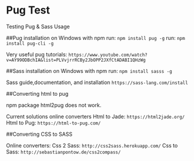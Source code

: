 # Pug Test
Testing Pug &amp; Sass Usage

##Pug installation on Windows with npm
run: `npm install pug -g`
run: `npm install pug-cli -g`

Very useful pug tutorials:
`https://www.youtube.com/watch?v=AY99ODBchIA&list=PLVvjrrRCBy2JbOPP2JXfCtADABI1QHzWg`

##Sass installation on Windows with npm
run: `npm install sasss -g`

Sass guide,documentation, and installation
`https://sass-lang.com/install`

##Converting html to pug

npm package html2pug does not work.

Current solutions online converters
Html to Jade: `https://html2jade.org/`
Html to Pug: `https://html-to-pug.com/`

##Converting CSS to SASS

Online converters:
Css 2 Sass: `http://css2sass.herokuapp.com/`
Css to Sass: `http://sebastianpontow.de/css2compass/`